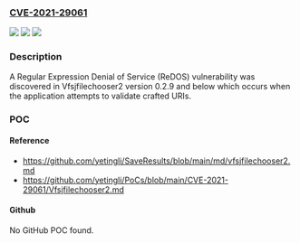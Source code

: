 ### [CVE-2021-29061](https://cve.mitre.org/cgi-bin/cvename.cgi?name=CVE-2021-29061)
![](https://img.shields.io/static/v1?label=Product&message=n%2Fa&color=blue)
![](https://img.shields.io/static/v1?label=Version&message=n%2Fa&color=blue)
![](https://img.shields.io/static/v1?label=Vulnerability&message=n%2Fa&color=brighgreen)

### Description

A Regular Expression Denial of Service (ReDOS) vulnerability was discovered in Vfsjfilechooser2 version 0.2.9 and below which occurs when the application attempts to validate crafted URIs.

### POC

#### Reference
- https://github.com/yetingli/SaveResults/blob/main/md/vfsjfilechooser2.md
- https://github.com/yetingli/PoCs/blob/main/CVE-2021-29061/Vfsjfilechooser2.md

#### Github
No GitHub POC found.


